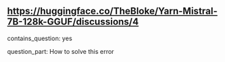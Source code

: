## https://huggingface.co/TheBloke/Yarn-Mistral-7B-128k-GGUF/discussions/4

contains_question: yes

question_part: How to solve this error